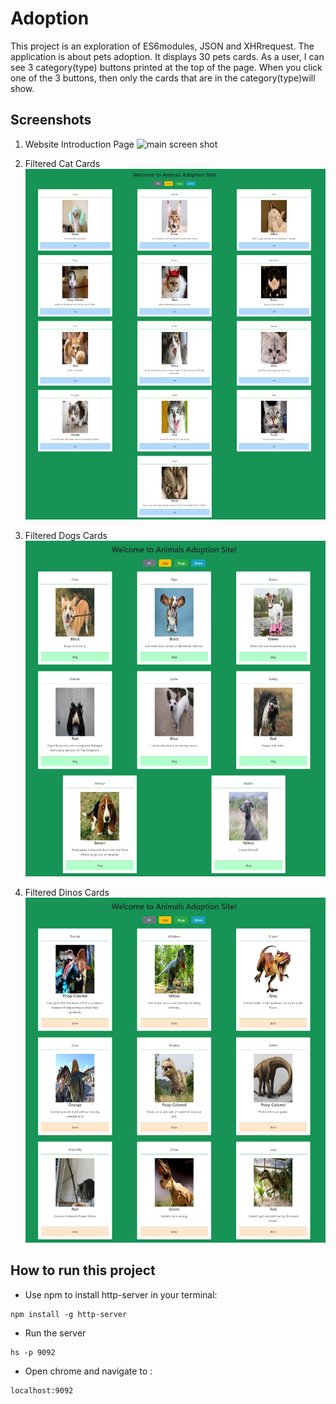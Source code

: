 # Adoption
This project is an exploration of ES6modules, JSON and XHRrequest. The application is about pets adoption. It displays 30 pets cards. As a user, I can see 3 category(type) buttons printed at the top of the page. When you click one of the 3 buttons, then only the cards that are in the category(type)will show.


## Screenshots
1. Website Introduction Page
![main screen shot](./screenshots/full-page.png)

2. Filtered Cat Cards
![main screen shot](./screenshots/cat-cards.png)

3. Filtered Dogs Cards
![main screen shot](./screenshots/dog-cards.png)

4. Filtered Dinos Cards
![main screen shot](./screenshots/dino-cards.png)




## How to run this project
* Use npm to install http-server in your terminal:
```
npm install -g http-server
```
* Run the server
```
hs -p 9092
```
* Open chrome and navigate to :
```
localhost:9092
```
